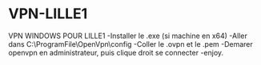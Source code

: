 # VPN-LILLE1
VPN WINDOWS POUR LILLE1
-Installer le .exe (si machine en x64)
-Aller dans C:\ProgramFile\OpenVpn\config
-Coller le .ovpn et le .pem
-Demarer openvpn en administrateur, puis clique droit se connecter
-enjoy.
